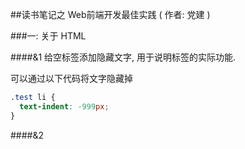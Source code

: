 ##读书笔记之 Web前端开发最佳实践 ( 作者: 党建 )

###一: 关于 HTML

####&1 给空标签添加隐藏文字, 用于说明标签的实际功能.  

可以通过以下代码将文字隐藏掉

```css
.test li {
  text-indent: -999px;
}
```

####&2 <script> 标签的属性 (defer 和 async)  

* 按照规范, 这两个属性只有在设置了 src 属性之后才会起作用.
* defer 是在 HTML4.01 规范中定义的, async 是在 HTML5 规范中定义的.
* defer 和 async 的区别在于:
    * defer 是让脚本后置加载和执行, 相当于把脚本放置在页面最后面加载和执行  
      async 是让脚本异步加载和执行.  
    * 设置 async 之后, 不能保证脚本按照顺序加载和执行, 脚本加载完成后立即执行.   
      而设置 defer 的脚本还是会按照原有的顺序执行.  
    * 因此, 如果脚本执行之间有依赖关系, 则不使用 async 属性;     
      如果页面中有内联的脚本依赖于加载的脚本, 则不使用 defer 属性.

###二: 关于 JavaScript

####&1 养成良好的编程习惯

#####避免定义全局变量和函数
最佳实践如下:
把全局的变量包含在一个局部作用域中, 然后在这个作用域中完成这些变量的定义和使用.  
并且可以将需要公开的接口 `return` 出去.
```js
var testFunc = (function () {
  var length = 0;
  function init() {  };
  function action() {  };
  
  return {
    init: init
  }
})();
```
这样, 外部代码可以通过 `testFunc.init` 调用 `init` 函数了. 此方案既做到了代码逻辑的封装, 
又公开了外部需要访问的接口, 是代码模块化的最佳实践之一.

#####使用简化的编程方式(字面量)
#####使用 `===` 而不是 '=='
#####避免使用 `with` ( 无法确定代码按照期望运行, 同时也有设计缺陷 )
#####避免使用 `eval` ( 导致代码可读性差, 也有安全问题 )
#####不要编写监测浏览器的代码

####&2 事件处理和业务处理逻辑分离

一个典型的例子: 处理鼠标拖动页面元素, 事件处理函数的代码如下:
```js
var move_while_dnd = function(e) {
  var lb = scheduler._get_lightbox(); // 取得元素
  
  lb.style.top = e.clientY + 'px';
  lb.style.left = e.clientX + 'px';
};
```
上面代码是不好的写法, 原因是业务逻辑和事件处理逻辑耦合紧密, 不利于代码复用. 
好的做法是: 分离开来, 业务逻辑代码中不需要调用任何 event 对象的信息或阻止冒泡或者默认行为等, 调整如下:
```js
var setLightBoxPosition = function(top, left) {
  var lb = scheduler._get_lightbox();
  lb.style.top = top + 'px';
  lb.style.left = left + 'px';
}

var move_while_dnd = function (e) {
  setLightBoxPosition(e.clientY, e.clientX);
}
```
上面代码, 函数中的逻辑和事件处理没有任何的关联, 也不依赖特定的事件处理, 自然提高了代码的可维护性和复用性, 也有利于代码的自动化测试. 
测试代码不用模拟事件的触发, 可以直接调用业务处理函数来测试业务逻辑是否正确.  

####&3 配置数据和代码逻辑分离

代码中一些无逻辑的数据如 URL, 显示在页面上的提示信息等值统称为 ***配置数据***, 可变的配置数据应该从代码中抽离出来.
如下: 抽离之前: 
```js
// 抽离之前
var sm = startHours * 60 + startMinutes;
var em = (endHours * 60 + endMinutes) || (24 * 60);
var top = (sm * 60 * 1000 - 0 * 60 * 60 * 1000) * 42;
```
抽离的原则是: 数据在代码中是写死的, 并且在后期有可能会变更的数据. ( 注意: 固定不变的数据就没必要抽离出来啦 )  
抽离之后:
```js
// 抽离之后
this.config = {
  first_hour: 0,
  last_hour: 24,
  hour_size_px: 42,
  min_event_height: 40,
}

var sm = startHours * 60 + startMinutes;
var em = (endHours * 60 + endMinutes) || (this.config.last_hour * 60);
var top = (sm * 60 * 1000 - this.config.first_hour * 60 * 60 * 1000) * this.config.hour_size_px;
```

####&4 逻辑与结构样式分离

编写JS时, 让JS值关注逻辑行为, 尽量不要越权做本该 HTML 或者 CSS 完成的工作. 否则可维护性和可读性就会非常糟糕.  
尽量避免用JS代码来创建标签, 因为可读性比较差, 也比较容易出错.  
解决方案如下:
* 从服务器动态获取 HTML 代码
```js
$('#test_container').load('contents/template/store.html');
```
这样就减少了页面初始的 HTML 代码量, 加快页面的传输之间, 减少页面的解析时间.  
* 通过客户端动态生成页面结构  
在客户端, 为了不把动态加载的 HTML 代码或模板内嵌在JS代码中, 可以把这部分代码或模板放置在页面的HTML结构中, 
如果纯粹是HTML代码, 则直接隐藏在页面中即可, 通过JS控制其显示隐藏. 而模板文件推荐放置在 `script` 标签中, 并且为了不让浏览器解析成JS代码需要设置其 `type` 属性为其他值. 如下:  
```html
<script id="main_info" type="text/x-tmpl">
  <li>
    <b>${name}</b>
    ($(class))
  </li>
</script>
```
当需要取得模板代码时, 通过 innerHTML 属性即可
```js
var infoTemplate = document.getElementById('main_info').innerHTML;
```
注: 也可以用 ***<template>*** 标签, 但是只有高版本的浏览器支持.  

####&5 模板的使用

模板引擎有很多, 这里以 Underscore 中的模板引擎为例.
使用引擎记住以下几点:  
* 尽量不要在模板中滥用逻辑块
* 不要构建太复杂的模板
* 使用预编译模板  
  如下代码是 Underscore 中的模板预编译情况
  ```js
  // 取得模板并进行预编译
  var template = _.template($('template').html());
  // 在需要模板的地方, 可以直接使用预编译后的模板
  template(templateData);
  ```
  下面代码是缓存预编译后的模板方案
   ```js
   TemplateCache = {
     get: function(selector) {
       if (!this.templates) {
          this.templates = {};
       }
       var template = this.templates[selector];
       if (!template) {
         template = _.template(template);
         this.templates[selector] = template;
       }
       
       return template;
     }
   }
   ```
   在上述代码中, 可以使用 `TemplateCache.get(test)` 来取得模板了
   当然, 也可以使用 `Grunt` 插件来预先把模板文件转换成执行速度更快的函数. 性能更好一些.
   
####&6 JS模块化开发

* 如果前端模块较少, 可以通过自执行函数来设计模块  

  ```js
  var modole = (function() {
    var length = 0;
    var init = function() {};
    var action = function() {};
    return {
      init: init
    }
  })();
  ```
  为了最大量保持模块的独立性, 模块与模块之间最好通过各自的公开接口来通信, 如果模块之间存在很紧的依赖关系, 
  则在模块内部最好不要直接访问所依赖的外部模块, 而是通过参数的方式传入模块, 代码:   
  ```js
  var module1 = (function ($, module2) {
    // ...
  })(jQuery, module2);
  ```
* 如果前端模块过多, 需要动态加载, 并且模块之间的依赖关系复杂, 则需要更好的方式来管理模块的加载和之间的依赖关系.
  node 后端推荐 CommonJS, 浏览器端推荐使用 AMD.
  
  
####&7 高效的 DOM 操作

文档对象模型(DOM)是一个独立于特定语言的应用程序接口, 在浏览器中, DOM 接口是以 JS 语言实现的, 通过 JS 来操作浏览器页面中的元素,  
这使得 DOM 成为了 JS 中重要的组成部分. 在富客户端网页应用中, 页面上 UI 的更改都是通过 DOM 来实现的, 并不是传统的刷新页面实现的.  
尽管 DOM 提供了丰富的接口供外部调用, 但 DOM 的操作的代价很高, 页面前端代码的性能瓶颈也大多集中在 DOM 操作上, 所以, DOM 操作优化的总体原则是减少 DOM 操作.

为什么 DOM 操作会影响性能呢? 原因在于, DOM 的实现和 ECMAScript 的实现是分离的. 例如, 在 IE 中, ECMAScript 的实现在 jscript.dll 中, 而 DOM 的实现实在 mshtml.dll 中;  
在 Chrom 中, 使用 WebKit 中的 WebCore 来处理 DOM 和 渲染, 但 ECMAScript 是在 V8 引擎中实现的, 其他浏览器的情况类似.  
通过 JS 代码调用 DOM 接口, 相当于两个独立模块之间的交互, 相比较在同一模块中的调用, 这种跨模块的调用的性能损耗是很高的. 但 DOM 操作对性能最大的影响其实还是因为他导致了浏览器的重绘(repaint) 和 重排(reflow).   

为什么重绘和重排对性能影响很严重呢, 先简述一下浏览器渲染原理, 从渲染文档到渲染页面的过程中, 浏览器会通过解析 HTML 文档来构建 DOM 树, 解析 CSS 产生 CSS 规则树, JS 代码在解析过程中, 可能会修改生成的 DOM 树 和 CSS 规则树,   
根据 DOM 树和 CSS 规则树构建渲染树, 在这个过程中, CSS 会根据选择器匹配 HTML 元素. 渲染树包了每个元素的大小, 边距等样式属性, 渲染树中不包含隐藏元素及 head 等不可见元素, 最后浏览器根据浏览器的坐标和大小来计算每个元素的位置, 并绘制这些元素到页面上.  
重绘 是页面的某些部分需要重新绘制, 比如颜色或背景的修改, 元素的位置和尺寸并没有改变; 重排则是元素的位置或尺寸发生了变化, 浏览器需要重新计算渲染树, 导致渲染树的一部分或者全部发生变化.  
渲染树重新建立之后, 浏览器会重新绘制页面上受影响的元素. 重排的代价比重绘的代价高很多, 因为重绘会影响部分元素, 而重排可能会影响全部的元素.
  
现代浏览器会针对重绘和重排做性能优化, 如把 DOM 操作积累一批后统一做一次重排或重绘. 但以下情况会立即执行重排或重绘, 请求以下的 DOM 元素布局信息: offsetTop/Left/Width/Height, scrillTop/Left/Width/Height, clientTop/Left/Width/Height, getComputedStyle() 或者 currentStyle. 
因为这些值都是动态计算的, 所以浏览器需要尽快完成页面的绘制, 然后计算返回值, 从而打乱了重排和重绘的优化.  


